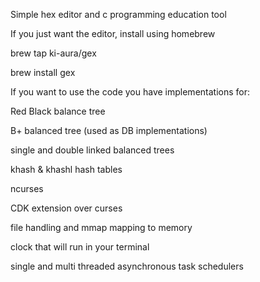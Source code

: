 Simple hex editor and c programming education tool

If you just want the editor, install using homebrew

brew tap ki-aura/gex

brew install gex



If you want to use the code you have implementations for:

Red Black balance tree

B+ balanced tree (used as DB implementations)

single and double linked balanced trees

khash & khashl hash tables

ncurses 

CDK extension over curses

file handling and mmap mapping to memory

clock that will run in your terminal 

single and multi threaded asynchronous task schedulers
